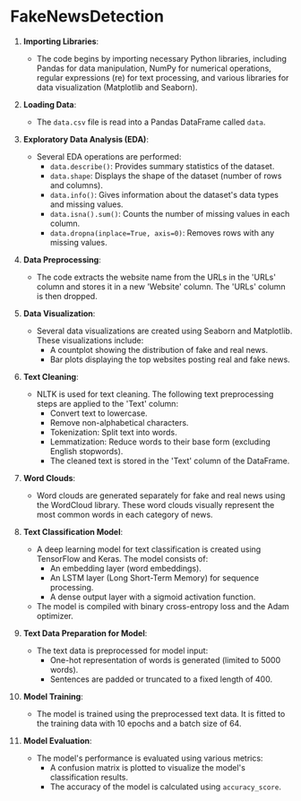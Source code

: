 # FakeNewsDetection

1. **Importing Libraries**:
   - The code begins by importing necessary Python libraries, including Pandas for data manipulation, NumPy for numerical operations, regular expressions (re) for text processing, and various libraries for data visualization (Matplotlib and Seaborn).

2. **Loading Data**:
   - The `data.csv` file is read into a Pandas DataFrame called `data`.

3. **Exploratory Data Analysis (EDA)**:
   - Several EDA operations are performed:
     - `data.describe()`: Provides summary statistics of the dataset.
     - `data.shape`: Displays the shape of the dataset (number of rows and columns).
     - `data.info()`: Gives information about the dataset's data types and missing values.
     - `data.isna().sum()`: Counts the number of missing values in each column.
     - `data.dropna(inplace=True, axis=0)`: Removes rows with any missing values.

4. **Data Preprocessing**:
   - The code extracts the website name from the URLs in the 'URLs' column and stores it in a new 'Website' column. The 'URLs' column is then dropped.
   
5. **Data Visualization**:
   - Several data visualizations are created using Seaborn and Matplotlib. These visualizations include:
     - A countplot showing the distribution of fake and real news.
     - Bar plots displaying the top websites posting real and fake news.

6. **Text Cleaning**:
   - NLTK is used for text cleaning. The following text preprocessing steps are applied to the 'Text' column:
     - Convert text to lowercase.
     - Remove non-alphabetical characters.
     - Tokenization: Split text into words.
     - Lemmatization: Reduce words to their base form (excluding English stopwords).
     - The cleaned text is stored in the 'Text' column of the DataFrame.

7. **Word Clouds**:
   - Word clouds are generated separately for fake and real news using the WordCloud library. These word clouds visually represent the most common words in each category of news.

8. **Text Classification Model**:
   - A deep learning model for text classification is created using TensorFlow and Keras. The model consists of:
     - An embedding layer (word embeddings).
     - An LSTM layer (Long Short-Term Memory) for sequence processing.
     - A dense output layer with a sigmoid activation function.
   - The model is compiled with binary cross-entropy loss and the Adam optimizer.
   
9. **Text Data Preparation for Model**:
   - The text data is preprocessed for model input:
     - One-hot representation of words is generated (limited to 5000 words).
     - Sentences are padded or truncated to a fixed length of 400.
   
10. **Model Training**:
    - The model is trained using the preprocessed text data. It is fitted to the training data with 10 epochs and a batch size of 64.

11. **Model Evaluation**:
    - The model's performance is evaluated using various metrics:
      - A confusion matrix is plotted to visualize the model's classification results.
      - The accuracy of the model is calculated using `accuracy_score`.
    
